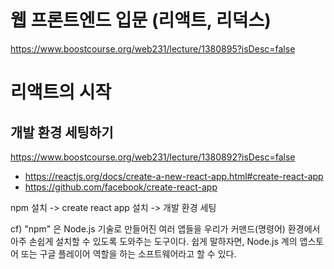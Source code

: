 # 웹 프론트엔드 입문 (리액트, 리덕스) 

https://www.boostcourse.org/web231/lecture/1380895?isDesc=false

# 리액트의 시작 

## 개발 환경 세팅하기 

https://www.boostcourse.org/web231/lecture/1380892?isDesc=false

- https://reactjs.org/docs/create-a-new-react-app.html#create-react-app
- https://github.com/facebook/create-react-app

npm 설치 -> create react app 설치 -> 개발 환경 세팅 

cf) "npm" 은 Node.js 기술로 만들어진 여러 앱들을 우리가 커맨드(명령어) 환경에서 아주 손쉽게 설치할 수 있도록 도와주는 도구이다. 쉽게 말하자면, Node.js 계의 앱스토어 또는 구글 플레이어 역할을 하는 소프트웨어라고 할 수 있다. 



